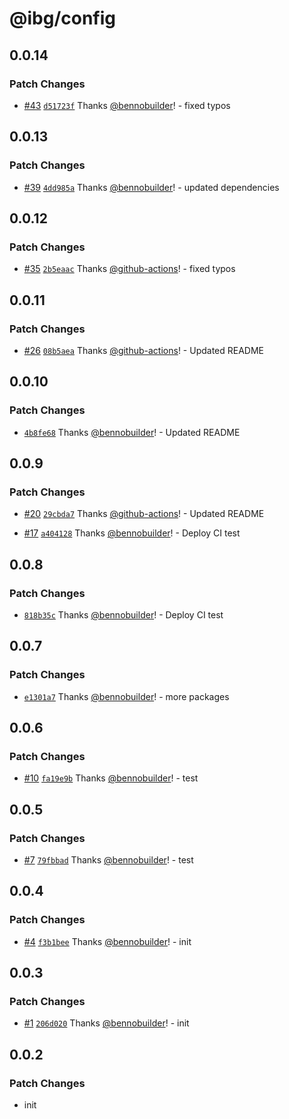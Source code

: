 # @ibg/config

## 0.0.14

### Patch Changes

- [#43](https://github.com/builder-group/monorepo/pull/43) [`d51723f`](https://github.com/builder-group/monorepo/commit/d51723fdfb62347654e07e307a382e743f44bc52) Thanks [@bennobuilder](https://github.com/bennobuilder)! - fixed typos

## 0.0.13

### Patch Changes

- [#39](https://github.com/builder-group/monorepo/pull/39) [`4dd985a`](https://github.com/builder-group/monorepo/commit/4dd985a432a4197324792cb25d7df3c0f9ccc912) Thanks [@bennobuilder](https://github.com/bennobuilder)! - updated dependencies

## 0.0.12

### Patch Changes

- [#35](https://github.com/builder-group/monorepo/pull/35) [`2b5eaac`](https://github.com/builder-group/monorepo/commit/2b5eaacff65850dfb473c376f3907aff85f613a9) Thanks [@github-actions](https://github.com/apps/github-actions)! - fixed typos

## 0.0.11

### Patch Changes

- [#26](https://github.com/builder-group/monorepo/pull/26) [`08b5aea`](https://github.com/builder-group/monorepo/commit/08b5aea3ff12687fec6d7a35a394d6945a5bc408) Thanks [@github-actions](https://github.com/apps/github-actions)! - Updated README

## 0.0.10

### Patch Changes

- [`4b8fe68`](https://github.com/builder-group/monorepo/commit/4b8fe685450181f2f3eefca0a88597c591d6c3e4) Thanks [@bennobuilder](https://github.com/bennobuilder)! - Updated README

## 0.0.9

### Patch Changes

- [#20](https://github.com/builder-group/monorepo/pull/20) [`29cbda7`](https://github.com/builder-group/monorepo/commit/29cbda7ba2e98d626d6c5c38ded4c61e236dd019) Thanks [@github-actions](https://github.com/apps/github-actions)! - Updated README

- [#17](https://github.com/builder-group/monorepo/pull/17) [`a404128`](https://github.com/builder-group/monorepo/commit/a404128d187354ea60ac788a62171f15686ddcb0) Thanks [@bennobuilder](https://github.com/bennobuilder)! - Deploy CI test

## 0.0.8

### Patch Changes

- [`818b35c`](https://github.com/builder-group/monorepo/commit/818b35c51ad86dbd56b819e8c23551d328f0c131) Thanks [@bennobuilder](https://github.com/bennobuilder)! - Deploy CI test

## 0.0.7

### Patch Changes

- [`e1301a7`](https://github.com/builder-group/monorepo/commit/e1301a7d9ac7afb6d97395c9b08ff991ddc340af) Thanks [@bennobuilder](https://github.com/bennobuilder)! - more packages

## 0.0.6

### Patch Changes

- [#10](https://github.com/builder-group/monorepo/pull/10) [`fa19e9b`](https://github.com/builder-group/monorepo/commit/fa19e9b465e1f525485f8c9c22a936af5d43aa13) Thanks [@bennobuilder](https://github.com/bennobuilder)! - test

## 0.0.5

### Patch Changes

- [#7](https://github.com/builder-group/monorepo/pull/7) [`79fbbad`](https://github.com/builder-group/monorepo/commit/79fbbad63c2d70436724b3a5d9b9ff0aea7b2143) Thanks [@bennobuilder](https://github.com/bennobuilder)! - test

## 0.0.4

### Patch Changes

- [#4](https://github.com/builder-group/monorepo/pull/4) [`f3b1bee`](https://github.com/builder-group/monorepo/commit/f3b1bee1b5a2753de6fc68413bd4f798224845cc) Thanks [@bennobuilder](https://github.com/bennobuilder)! - init

## 0.0.3

### Patch Changes

- [#1](https://github.com/builder-group/monorepo/pull/1) [`206d020`](https://github.com/builder-group/monorepo/commit/206d020fe069b4445e68f2ecf4c2f1e0813b1766) Thanks [@bennobuilder](https://github.com/bennobuilder)! - init

## 0.0.2

### Patch Changes

- init
